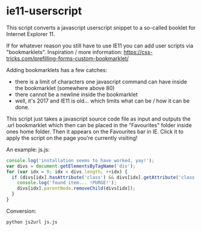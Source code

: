 # ie11-userscript
This script converts a javascript userscript snippet to a so-called booklet for Internet Explorer 11.

If for whatever reason you still have to use IE11 you can add user scripts via "bookmarklets". Inspiration / more information: https://css-tricks.com/prefilling-forms-custom-bookmarklet/

Adding bookmarklets has a few catches:
* there is a limit of characters one javascript command can have inside the bookmarklet (somewhere above 80)
* there cannot be a newline inside the bookmarklet
* well, it's 2017 and IE11 is old... which limits what can be / how it can be done.

This script just takes a javascript source code file as input and outputs the .url bookmarklet which then can be placed in the "Favourites" folder inside ones home folder. Then it appears on the Favourites bar in IE. Click it to apply the script on the page you're currently visiting!

An example:
js.js:
```javascript
console.log('installation seems to have worked, yay!');
var divs = document.getElementsByTagName('div');
for (var idx = 0; idx < divs.length; ++idx) {
  if (divs[idx].hasAttribute('class') && divs[idx].getAttribute('class').indexOf('ua-detected') >= 0) {
    console.log('found item... !PURGE!');
    divs[idx].parentNode.removeChild(divs[idx]);
  }
}
```
Conversion:
```
python js2url js.js
```

